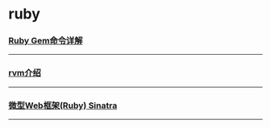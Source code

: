 ruby
====

### [Ruby Gem命令详解](gem)

---

### [rvm介绍](rvm-guide)

---

### [微型Web框架(Ruby) Sinatra](sinatra)

---
